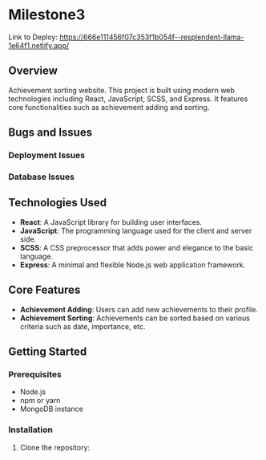 # Milestone3

Link to Deploy: https://666e111456f07c353f1b054f--resplendent-llama-1e64f1.netlify.app/

## Overview
Achievement sorting website. This project is built using modern web technologies including React, JavaScript, SCSS, and Express. It features core functionalities such as achievement adding and sorting.

## Bugs and Issues

### Deployment Issues

### Database Issues

## Technologies Used
- **React**: A JavaScript library for building user interfaces.
- **JavaScript**: The programming language used for the client and server side.
- **SCSS**: A CSS preprocessor that adds power and elegance to the basic language.
- **Express**: A minimal and flexible Node.js web application framework.

## Core Features
- **Achievement Adding**: Users can add new achievements to their profile.
- **Achievement Sorting**: Achievements can be sorted based on various criteria such as date, importance, etc.

## Getting Started

### Prerequisites
- Node.js
- npm or yarn
- MongoDB instance

### Installation
1. Clone the repository:
